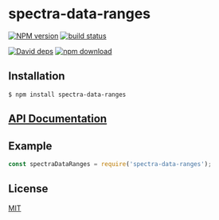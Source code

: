 # spectra-data-ranges

  [![NPM version][npm-image]][npm-url]
  [![build status][travis-image]][travis-url]
  
  [![David deps][david-image]][david-url]
  [![npm download][download-image]][download-url]
  


## Installation

`$ npm install spectra-data-ranges`

## [API Documentation](https://cheminfo-js.github.io/spectra-data-ranges/)

## Example

```js
const spectraDataRanges = require('spectra-data-ranges');
```


## License

[MIT](./LICENSE)

[npm-image]: https://img.shields.io/npm/v/spectra-data-ranges.svg?style=flat-square
[npm-url]: https://npmjs.org/package/spectra-data-ranges
[travis-image]: https://img.shields.io/travis/cheminfo-js/spectra-data-ranges/master.svg?style=flat-square
[travis-url]: https://travis-ci.org/cheminfo-js/spectra-data-ranges
[david-image]: https://img.shields.io/david/cheminfo-js/spectra-data-ranges.svg?style=flat-square
[david-url]: https://david-dm.org/cheminfo-js/spectra-data-ranges
[download-image]: https://img.shields.io/npm/dm/spectra-data-ranges.svg?style=flat-square
[download-url]: https://npmjs.org/package/spectra-data-ranges
